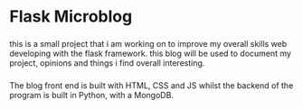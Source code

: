 # Flask Microblog

### 
this is a small project that i am working on to improve my overall skills web developing with the flask framework.
this blog will be used to document my project, opinions and things i find overall interesting. 


### 
The blog front end is built with HTML, CSS and JS whilst the backend of the program is built in Python, with a MongoDB.

